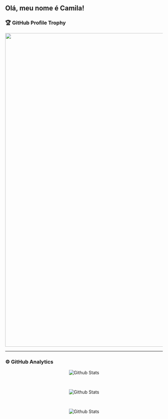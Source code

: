 ## Olá, meu nome é Camila!

### 🏆 GitHub Profile Trophy

<div align="center">
  <a
    href="https://github.com/ryo-ma/github-profile-trophy"
    title="repositório de troféus"
  >
    <img
      width="1000"
      src="https://github-profile-trophy.vercel.app/?username=TeixeiraCamila&column=8&theme=onedark&no-frame=true&no-bg=true"
    />

  </a>
</div>

---
### ⚙️ GitHub Analytics
<div align="center">

<img
    src="https://github-readme-stats.vercel.app/api?username=TeixeiraCamila&theme=onedark&hide_border=false&include_all_commits=true"
    alt="Github Stats"
  />

<br>

<img
    src="https://github-readme-stats.vercel.app/api/top-langs/?username=TeixeiraCamila&theme=onedark&hide_border=false&include_all_commits=true&count_private=true&layout=compact"
    alt="Github Stats"
  />

  <br>

<img
    src="https://github-readme-streak-stats.herokuapp.com/?user=TeixeiraCamila&theme=onedark&hide_border=false"
    alt="Github Stats"
  />

  </div>
